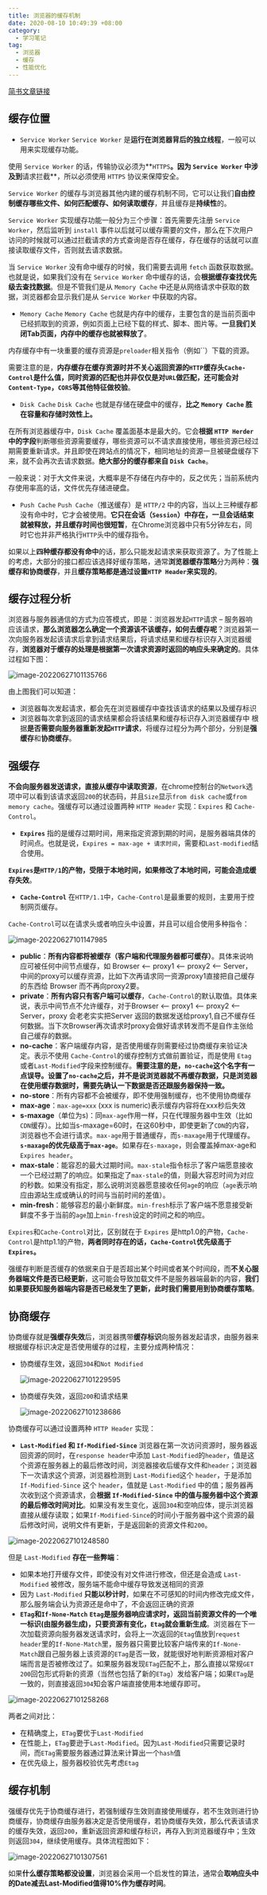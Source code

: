 ```yaml
---
title: 浏览器的缓存机制
date: 2020-08-10 10:49:39 +08:00
category:
  - 学习笔记
tag:
  - 浏览器
  - 缓存
  - 性能优化
---
```


[简书文章链接](https://www.jianshu.com/p/54cc04190252)

## **缓存位置**

-   `Service Worker`
`Service Worker` 是**运行在浏览器背后的独立线程**，一般可以用来实现缓存功能。

使用 `Service Worker` 的话，传输协议必须为**`HTTPS`**。因为 `Service Worker` 中涉及到**请求拦截**，所以必须使用 `HTTPS` 协议来保障安全。

`Service Worker` 的缓存与浏览器其他内建的缓存机制不同，它可以让我们**自由控制缓存哪些文件、如何匹配缓存、如何读取缓存**，并且缓存是**持续性**的。

`Service Worker` 实现缓存功能一般分为三个步骤：首先需要先注册 `Service Worker`，然后监听到 `install` 事件以后就可以缓存需要的文件，那么在下次用户访问的时候就可以通过拦截请求的方式查询是否存在缓存，存在缓存的话就可以直接读取缓存文件，否则就去请求数据。

当 `Service Worker` 没有命中缓存的时候，我们需要去调用 `fetch` 函数获取数据。也就是说，如果我们没有在 `Service Worker` 命中缓存的话，会**根据缓存查找优先级去查找数据**。但是不管我们是从 `Memory Cache` 中还是从网络请求中获取的数据，浏览器都会显示我们是从 `Service Worker` 中获取的内容。
-   `Memory Cache`
`Memory Cache` 也就是内存中的缓存，主要包含的是当前页面中已经抓取到的资源，例如页面上已经下载的样式、脚本、图片等。**一旦我们关闭Tab页面，内存中的缓存也就被释放了**。

内存缓存中有一块重要的缓存资源是`preloader`相关指令（例如\`<link rel="prefetch">`）下载的资源。

需要注意的是，**内存缓存在缓存资源时并不关心返回资源的`HTTP`缓存头`Cache-Control`是什么值，同时资源的匹配也并非仅仅是对`URL`做匹配，还可能会对`Content-Type`，`CORS`等其他特征做校验**。
-   `Disk Cache`
`Disk Cache` 也就是存储在硬盘中的缓存，**比之 `Memory Cache` 胜在容量和存储时效性上。**

在所有浏览器缓存中，`Disk Cache` 覆盖面基本是最大的。它会**根据 `HTTP Herder` 中的字段**判断哪些资源需要缓存，哪些资源可以不请求直接使用，哪些资源已经过期需要重新请求。并且即使在跨站点的情况下，相同地址的资源一旦被硬盘缓存下来，就不会再次去请求数据。**绝大部分的缓存都来自 `Disk Cache`**。

一般来说：对于大文件来说，大概率是不存储在内存中的，反之优先；当前系统内存使用率高的话，文件优先存储进硬盘。
-   `Push Cache`
`Push Cache`（推送缓存）是 `HTTP/2` 中的内容，当以上三种缓存都没有命中时，它才会被使用。**它只在会话（`Session`）中存在，一旦会话结束就被释放，并且缓存时间也很短暂**，在Chrome浏览器中只有5分钟左右，同时它也并非严格执行`HTTP`头中的缓存指令。

如果以上**四种缓存都没有命中**的话，那么只能发起请求来获取资源了。为了性能上的考虑，大部分的接口都应该选择好缓存策略，通常**浏览器缓存策略**分为两种：**强缓存和协商缓存**，并且**缓存策略都是通过设置`HTTP Header`来实现的**。

## **缓存过程分析**

浏览器与服务器通信的方式为应答模式，即是：浏览器发起`HTTP`请求 – 服务器响应该请求，**那么浏览器怎么确定一个资源该不该缓存，如何去缓存呢**？浏览器第一次向服务器发起该请求后拿到请求结果后，将请求结果和缓存标识存入浏览器缓存，**浏览器对于缓存的处理是根据第一次请求资源时返回的响应头来确定的**。具体过程如下图：

![image-20220627101135766](./img/image-20220627101135766.png)

由上图我们可以知道：

-   浏览器每次发起请求，都会先在浏览器缓存中查找该请求的结果以及缓存标识
-   浏览器每次拿到返回的请求结果都会将该结果和缓存标识存入浏览器缓存中
根据**是否需要向服务器重新发起`HTTP`请求**，将缓存过程分为两个部分，分别是**强缓存**和**协商缓存**。

## **强缓存**

**不会向服务器发送请求，直接从缓存中读取资源**，在chrome控制台的`Network`选项中可以看到该请求返回`200`的状态码，并且`Size`显示`from disk cache`或`from memory cache`。强缓存可以通过设置两种 `HTTP Header` 实现：`Expires` 和 `Cache-Control`。

-   **`Expires`**
指的是缓存过期时间，用来指定资源到期的时间，是服务器端具体的时间点。也就是说，`Expires = max-age + 请求时间`，需要和`Last-modified`结合使用。

**`Expires`是`HTTP/1`的产物，受限于本地时间，如果修改了本地时间，可能会造成缓存失效**。

-   **`Cache-Control`**
在`HTTP/1.1`中，`Cache-Control`是最重要的规则，主要用于控制网页缓存。

`Cache-Control`可以在请求头或者响应头中设置，并且可以组合使用多种指令：

![image-20220627101147985](./img/image-20220627101147985.png)
-   **public**：**所有内容都将被缓存（客户端和代理服务器都可缓存）**。具体来说响应可被任何中间节点缓存，如 Browser \<-- proxy1 \<-- proxy2 \<-- Server，中间的proxy可以缓存资源，比如下次再请求同一资源proxy1直接把自己缓存的东西给 Browser 而不再向proxy2要。
-   **private**：**所有内容只有客户端可以缓存**，`Cache-Control`的默认取值。具体来说，表示中间节点不允许缓存，对于Browser \<-- proxy1 \<-- proxy2 \<-- Server，proxy 会老老实实把Server 返回的数据发送给proxy1,自己不缓存任何数据。当下次Browser再次请求时proxy会做好请求转发而不是自作主张给自己缓存的数据。
-   **no-cache**：客户端缓存内容，是否使用缓存则需要经过协商缓存来验证决定。表示不使用 `Cache-Control`的缓存控制方式做前置验证，而是使用 `Etag` 或者`Last-Modified`字段来控制缓存。**需要注意的是，`no-cache`这个名字有一点误导。设置了`no-cache`之后，并不是说浏览器就不再缓存数据，只是浏览器在使用缓存数据时，需要先确认一下数据是否还跟服务器保持一致。**
-   **no-store**：所有内容都不会被缓存，即不使用强制缓存，也不使用协商缓存
-   **max-age**：`max-age=xxx` (xxx is numeric)表示缓存内容将在xxx秒后失效
-   **s-maxage**（单位为s)：同`max-age`作用一样，只在代理服务器中生效（比如`CDN`缓存）。比如当s-maxage=60时，在这60秒中，即使更新了`CDN`的内容，浏览器也不会进行请求。`max-age`用于普通缓存，而`s-maxage`用于代理缓存。**`s-maxage`的优先级高于`max-age`**。如果存在`s-maxage`，则会覆盖掉max-age和`Expires header`。
-   **max-stale**：能容忍的最大过期时间。`max-stale`指令标示了客户端愿意接收一个已经过期了的响应。如果指定了`max-stale`的值，则最大容忍时间为对应的秒数。如果没有指定，那么说明浏览器愿意接收任何`age`的响应（`age`表示响应由源站生成或确认的时间与当前时间的差值）。
-   **min-fresh**：能够容忍的最小新鲜度。`min-fresh`标示了客户端不愿意接受新鲜度不多于当前的`age`加上`min-fresh`设定的时间之和的响应。

`Expires`和`Cache-Control`对比，区别就在于 `Expires` 是http1.0的产物，`Cache-Control`是http1.1的产物，**两者同时存在的话，`Cache-Control`优先级高于`Expires`。**

强缓存判断是否缓存的依据来自于是否超出某个时间或者某个时间段，而**不关心服务器端文件是否已经更新**，这可能会导致加载文件不是服务器端最新的内容，**我们如果要获知服务器端内容是否已经发生了更新，**此时我们需要用到**协商缓存策略**。

## **协商缓存**

协商缓存就是**强缓存失效**后，浏览器携带**缓存标识**向服务器发起请求，由服务器来根据缓存标识决定是否使用缓存的过程，主要分成两种情况：

- 协商缓存生效，返回`304`和`Not Modified`

  ![image-20220627101229595](./img/image-20220627101229595.png)

- 协商缓存失效，返回`200`和请求结果

  ![image-20220627101238686](./img/image-20220627101238686.png)

协商缓存可以通过设置两种 `HTTP Header` 实现：
-   **`Last-Modified` 和 `If-Modified-Since`**
浏览器在第一次访问资源时，服务器返回资源的同时，在`response header`中添加 `Last-Modified`的`header`，值是这个资源在服务器上的最后修改时间，浏览器接收后缓存文件和`header`；浏览器下一次请求这个资源，浏览器检测到 `Last-Modified`这个 `header`，于是添加 `If-Modified-Since` 这个 `header`，值就是 `Last-Modified` 中的值；服务器再次收到这个资源请求，会**根据 `If-Modified-Since` 中的值与服务器中这个资源的最后修改时间对比**。如果没有发生变化，返回`304`和空响应体，提示浏览器直接从缓存读取；如果`If-Modified-Since`的时间小于服务器中这个资源的最后修改时间，说明文件有更新，于是返回新的资源文件和`200`。

![image-20220627101248580](./img/image-20220627101248580.png)

但是 `Last-Modified` **存在一些弊端**：
-   如果本地打开缓存文件，即使没有对文件进行修改，但还是会造成 `Last-Modified` 被修改，服务端不能命中缓存导致发送相同的资源
-   因为 `Last-Modified` **只能以秒计时**，如果在不可感知的时间内修改完成文件，那么服务端会认为资源还是命中了，不会返回正确的资源
-   **`ETag`和`If-None-Match`**
**`Etag`是服务器响应请求时，返回当前资源文件的一个唯一标识(由服务器生成)，只要资源有变化，`Etag`就会重新生成**。浏览器在下一次加载资源向服务器发送请求时，会将上一次返回的`Etag`值放到`request header`里的`If-None-Match`里，服务器只需要比较客户端传来的`If-None-Match`跟自己服务器上该资源的`ETag`是否一致，就能很好地判断资源相对客户端而言是否被修改过了。如果服务器发现`ETag`匹配不上，那么直接以常规`GET 200`回包形式将新的资源（当然也包括了新的`ETag`）发给客户端；如果`ETag`是一致的，则直接返回`304`知会客户端直接使用本地缓存即可。

![image-20220627101258268](./img/image-20220627101258268.png)

两者之间对比：
-   在精确度上，`ETag`要优于`Last-Modified`
-   在性能上，`ETag`要逊于`Last-Modified`。因为`Last-Modified`只需要记录时间，而`ETag`需要服务器通过算法来计算出一个`hash`值
-   在优先级上，服务器校验优先考虑`Etag`

## **缓存机制**

强缓存优先于协商缓存进行，若强制缓存生效则直接使用缓存，若不生效则进行协商缓存，协商缓存由服务器决定是否使用缓存，若协商缓存失效，那么代表该请求的缓存失效，返回`200`，重新返回资源和缓存标识，再存入到浏览器缓存中；生效则返回`304`，继续使用缓存。具体流程图如下：

![image-20220627101307561](./img/image-20220627101307561.png)

如果**什么缓存策略都没设置**，浏览器会采用一个启发性的算法，通常会**取响应头中的Date减去Last-Modified值得10%作为缓存时间**。
